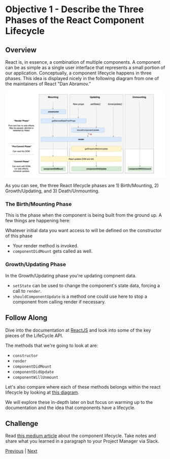 #   Objective 1 - Describe the Three Phases of the React Component Lifecycle

##  Overview

React is, in essence, a combination of multiple components. A component can be as simple as a single user interface that represents a small portion of our application. Conceptually, a component lifecycle happens in three phases. This idea is displayed nicely in the following diagram from one of the maintainers of React "Dan Abramov."

![React_life_Cycle](./React_life_Cycle.png)

As you can see, the three React lifecycle phases are 1) Birth/Mounting, 2) Growth/Updating, and 3) Death/Unmounting.

### The Birth/Mounting Phase

This is the phase when the component is being built from the ground up. A few things are happening here:

Whatever initial data you want access to will be defined on the constructor of this phase

- Your render method is invoked.
- ```componentDidMount``` gets called as well.

### Growth/Updating Phase

In the Growth/Updating phase you're updating compnent data.

- ```setState``` can be used to change the component's state data, forcing a call to ```render```.
- ```shouldComponentUpdate``` is a method one could use here to stop a component from calling render if necessary.

## Follow Along

Dive into the documentation at [ReactJS](https://reactjs.org/docs/react-component.html#the-component-lifecycle) and look into some of the key pieces of the LifeCycle API.

The methods that we're going to look at are:

- ```constructor```
- ```render```
- ```componentDidMount```
- ```componentDidUpdate```
- ```componentWillUnmount```

Let's also compare where each of these methods belongs within the react lifecycle by looking at [this diagram](https://projects.wojtekmaj.pl/react-lifecycle-methods-diagram/).

We will explore these in-depth later on but focus on warming up to the documentation and the idea that components have a lifecycle.


## Challenge

Read [this medium article](https://medium.com/@baphemot/understanding-reactjs-component-life-cycle-823a640b3e8d) about the component lifecycle. Take notes and share what you learned in a paragraph to your Project Manager via Slack.


[Previous](../README.md) | [Next](./Object_2.md)